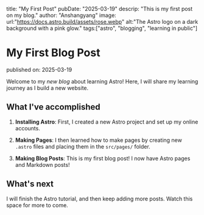 title: "My First Post"
pubDate: "2025-03-19"
descrip: "This is my first post on my blog."
author: "Anshangyang"
image:
url:"https://docs.astro.build/assets/rose.webp"
alt:"The Astro logo on a dark background with a pink glow."
tags:["astro", "blogging", "learning in public"]

# My First Blog Post

published on: 2025-03-19

Welcome to my _new blog_ about learning Astro! Here, I will share my learning journey as I build a new website.

## What I've accomplished

1. **Installing Astro**: First, I created a new Astro project and set up my online accounts.

2. **Making Pages**: I then learned how to make pages by creating new `.astro` files and placing them in the `src/pages/` folder.

3. **Making Blog Posts**: This is my first blog post! I now have Astro pages and Markdown posts!

## What's next

I will finish the Astro tutorial, and then keep adding more posts. Watch this space for more to come.